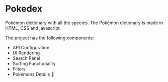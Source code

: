 # Pokedex
Pokémon dictionary with all the species. The Pokémon dictionary is made in HTML, CSS and javascript.

The project has the following components:
- API Configuration
- UI Rendering
- Search Panel
- Sorting Functionality
- Filters
- Pokémons Details 🌟
